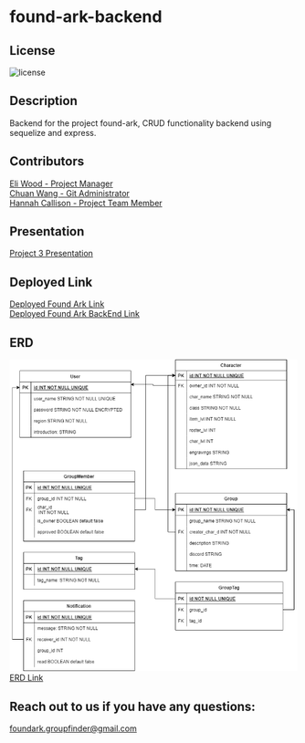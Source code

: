 # found-ark-backend

## License

![license](https://img.shields.io/badge/MIT-blue)

## Description

Backend for the project found-ark, CRUD functionality backend using sequelize and express.


## Contributors

[Eli Wood - Project Manager](https://github.com/MrEliWood)
<br>
[Chuan Wang - Git Administrator](https://github.com/chuanw101)
<br>
[Hannah Callison - Project Team Member](https://github.com/hannahcallison)

## Presentation
[Project 3 Presentation](https://docs.google.com/presentation/d/1NXK11FdoPJut3aMADcWJPN4QUTZq5fXoIUo3dQ_YX0E/edit?usp=sharing)

## Deployed Link
[Deployed Found Ark Link](https://found-ark.herokuapp.com/) <br>
[Deployed Found Ark BackEnd Link](https://found-ark-backend.herokuapp.com/)

## ERD
![ErdIMAGE](/erd.png)<br>
[ERD Link](https://viewer.diagrams.net/?tags=%7B%7D&highlight=0000ff&edit=_blank&layers=1&nav=1#R7Z1bc9o4FMc%2FDY%2FtWDbm8hhImnY3Tbu5zLZPGRUr4K6xGFk0ST%2F9SsYXiAy1iPFF0kwnxcIIo%2FO3fjpHR3LPmS6fLwlcLT5jDwU92%2FKee855z7Zta2Cz%2F3jJy6YEADspmRPfS8ryglv%2FN0oKraR07Xso2jmRYhxQf7VbOMNhiGZ0pwwSgp92T3vEwe63ruAcCQW3MxiIpf%2F6Hl1sSkeulZd%2FRP58kX4zsJJ3ljA9OSmIFtDDT1tFzkXPmRKM6ebV8nmKAt56abtsPvdhz7vZhREU0jIf%2BI8Onh%2Fux8vh3xe%2F3VH%2F4%2BUDDN8ltfyCwTr5wfcRIskF05e0Fdi1r%2FhLCn%2FwoklEIaGJsRyLFbDmp9AP2UedcxAfBwFcRX58%2BqZk4QfeFXzBa5pWlB5NHv1n5N1sbMXPZWa7YpXxQ175I6v8NrkY%2FjYM%2FHnIXs%2FYL%2BffOCEoYtdyBSOaVpAV3MRNzsvE9kp%2FPCIUPW8VJe13ifASUfLCTkne7SemTMWc2vopV4aTli22VTFKCmGixnlWdW4w9iKxmYT9bMF%2Bh20XN8dkgYn%2Fm1ssSFp4257x8ZO%2FDGDIpA29V0UTHN%2FLsV38IJjiAHOjhzhEgt35SR7BqztI5ogmBSvshzRuB3fC%2FrGWmVrv3Z7LrnXKjkF%2BzP7x0wmd4jCihOmL14GYVZ8QN%2FWE4lVSaYAe0%2FpJ0u789Q9MKV7uFcDBW%2BLPqnhJTV5OBc6pROAIIvj6914ZsN9PfRjcsM4ShvNgY7S474S50QosW9jWWfu%2BbvjXtyxmzfkYxPfiwvc8FJa3h13aHjsGkGv%2FpLK8VaRrgwHri0JI2Q2yDr1IMGp2ncfbuS%2FYmZ1uW5%2Bu79jf6y%2Fx3%2FurK%2Fbf%2FfWnf%2B4vGtZA2k1vzp1EKzjzw%2FnV5pODVyJx6xLJ896b1h5WKppS1dWgGtcgohQirBMiYtA0IgblRVBP54A8P63vjXxwSxtDdT4MBSOv2WD%2BIYRLfr23dzefri%2B7SYpa5KEdGUaGDI2TYdw0GcbqkmFU2hiqkyGNpm1ZeQWj6AkTby8ZLq6nN9%2B%2F3l2cKwyH8grRDg7AlRgzGjycCA%2FAbpoPwBWHlcoQIhe5YQRwxfEgQXMfh%2FsQoSwWZGShHxj6EkNGA4ZTgcFtHgzioFIdMGQiN2AArjhLzO4Kgr31jHI8OGdbhFAXChKS0A4KfXGWYbqABM6oMtkEWZpHXpRmhMTVrCmONr%2FhlBkI6UxCgoFhSQrYY%2FdEGOgbN7HyFIR%2B%2BaC1ZA6CfTIZiF6iSkkI%2Fcr8xEMWkB8OvK6tjq5edBNNGoK8TCSHCMfLplR1deQhmOmmyt1GeVC4bjlQnMxtdMXowYc2gcJ6Ww%2FgmkmnLOdEjA%2FgJzaof9iDi%2B5Qoj6N6OdImuBiCygxapwSCscWTWgxN7MYWZwt4OGUtXZjoh5daIcFx0SZWoAFAJrmgqNwMoJjchGyphBjBbMARpF2TJDQhHZMsCX6AsOEkzGh3zQTbInAYteYkGncMMEWIwM%2BRcuH4FfQwXBSPZrQjgmuWe3YBiYMm2aCTPJ615jgmhWPWVOIQ0CCI%2Fa121RQFgQSQtAOBI64KYYBQe0gsK2mQeCIm2YoA4JM4wYEjjjuiycSdMCAhAy0w0DfNhhoAQacpjHQlxgOdA0DmcYNBvoi7VE4J%2FAX62y3Jw%2BUZYGEFrRjAUi%2F08CgURgMmoYBcMS0E2VokKvc4AA44vDvZ4TDBw9SqAMOZMSgHQ8GojguCV6vDjPhVf%2Ff3vWK%2BdpDKysT1zBuKVnU1JuXJ%2FZLr0sDp%2BrsByYQWA76EusTszunO3skD0TPQKX1iQMTCsyaQgwFmvWJ8jLRbzhgUowr9w7lQdH8TskKZxgPTIZx1hRi0uCcD%2F71XHoiIQztuDA0KWUt4ELj%2ByQPxeGBSuvWhyapLGsKcQQwIwhSTB7inIJiZ6LdbGhGKdqxYmBWr7eAFc1vmpzKUUknwixfz8wsziN6KJoRf0V3t01uNxzqEYN2MAAFG%2BAYGtRPg%2BZ3Sh6onG%2BQqdzwABRMKXt%2BNNt9zIqyMJCRgn40sA0N2kCDUeM0sFWmgW1okLeFSAPqL9Fmv%2Fzzs7vWzzzXJATtWDAUJ5%2Fu4PwwDXrtzzsTpSGdQJaO1dPdasuG%2FYF1qu56aEJ6leePDctvgNqW%2FLGROHpTKX9saIJ6maULnnbD3TeTPyYlE%2B2gPhJHewYUb%2FTv5EHReP7YSOGVppnEDSVGYj45hfNN9tjO89A6lCRQjzK0A8NY7BHidUYquHzic9AKFhqJGnrzwqJBwYPPshyxHcfwZB39WGJnGa15L%2BEYjsuvT9jvGBbq4HQyENNDVXIMM5Ub5I%2FFDNDYMdTbJZQQyAHyD6olf5nq6lCM2aG6cpdQHhEFLmHNiBDD%2FY2njlfnFI7NFtVZU4hzBZtFRZwT7SZCPQLQjgDZvJRBQJMIKJhGrBcBwBJnFRRiQC5zAwFgiRMBPDSoNANkBKAhBETPMY4AfkbLH4gc5kEHgoCiRt6a9%2BEUhPeK8z7Gp%2BuxjfNWeXwvvxO6k%2FkBLNF9UynClwvdsBtYBQ8Z4jE%2Bk%2FwhJxTtJvlAuoGdwUV1jt4RuGg8%2FwMAtT09UH6grzwtgOjp5fG%2Bzu0RUZMqNESD2YK0DWhofAshAMSUEaXQYDYhzdtizwOJOBmYch0Qa31q98704oTZgDT%2Byg8jZ2C5g3v8czq%2F%2BxZ9DP6K3omDCUOJw5QQVFQeHHspUevmQYU66G4C%2BR%2FssV%2F1SgOi8GeLIwE%2FesBPPKZvW5MvX64uzq7ZKw89wnVA2atHGESou2ioUBoqg2EPNc3W1G1wIFqwkxBQeHfqXObGfwBAnHSCqxVhzeupCYhK5aEfIvqWYHrkzVE69cN61wWe4xAGF3nphPDrQWnXn59zhWOr8%2Fv5J6L0JUEGXFPMsUKXQfIusxh5%2BZb2BPzgOz9476aH58%2Fbb56nSBFNnowJIrwmM3RQBckPpSls9p2ZPuuCN8NBsRAUQOr%2FQjsXUn3X3R82aiFQl4XSdNDuGWjU7C30fsyabsdItuP8wUzx0VdEfNYGcTrQ22znjkrazm6X6dyxJvdWv6R90o0a6jdQoScHmr2zjjHPq5Y7llZOSYP190SlStsn%2FugZIfBl64TECctr%2FsoLtgZI6bY26fP6ks3dP5Q8P%2F19uTY2V1BpqESMpF9j6j%2F6M7jZZfmQI9zrSvbkH%2BIjUtmTw7IhzEqyJwttZgIWsrmTxwTI3GJVNJA5WXh5YqyiQ3mTx9hjTx%2BuULCi8GeLoQpdciYrFInKIYvCdjD7KlY83XkEIurMlix2DCSyZlsWzz7GGmM9AVGQErtEUQS5h6XcXlkV6kI7JhQk1Boo1A2FOvMki1UgZsB0J03yGHtsZK8hF8QsGIJmyGdtqFoKfZWy0A8LJpzUPBaaT4zscPLLUbe%2FpuGkgtSX16uqtKKACRglDWEiRi2gQJ05kMVZwXqFjICmMaOCp6QRfoMqmfxYpTD044IrGF657JKD0bJy2VpN5f4UdM%2FKmac4B8staZ435%2F7ssQ87JBjT7buNwNXiM%2FYQP%2BN%2F)

## Reach out to us if you have any questions:
 [foundark.groupfinder@gmail.com](mailto:foundark.groupfinder@gmail.com)
